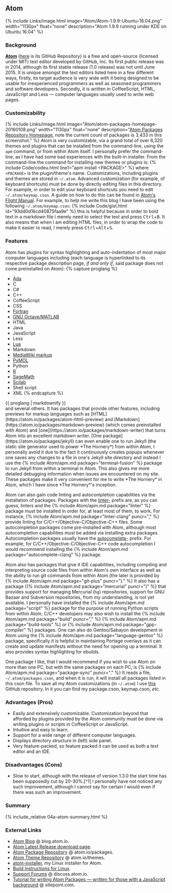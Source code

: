 ## Atom
{% include Links/image.html image="Atom/Atom-1.9.9-Ubuntu-16.04.png" width="1130px" float="none" description="Atom 1.9.9 running under KDE on Ubuntu 16.04" %}

### Background
[**Atom**](https://atom.io) ([here](https://github.com/atom/atom) is its GitHub Repository) is a free and open-source (licensed under MIT) text editor developed by GitHub, Inc. Its first public release was in 2014, although its first stable release (1.0 release) was not until June 2015. It is unique amongst the text editors listed here in a few different ways, firstly, its target audience is very wide with it being designed to be usable for inexperienced programmers as well as seasoned programmers and software developers. Secondly, it is written in CoffeeScript, HTML, JavaScript and Less &mdash; computer languages usually used to write web pages.

### Customizability
{% include Links/image.html image="Atom/atom-packages-homepage-20160108.png" width="1130px" float="none" description="[Atom Packages Repository Homepage](https://atom.io/packages), note the current count of packages is 3,433 in this screenshot." %}
Atom is very customizable, via a grand total of over 6,320 themes and plugins that can be installed from the command-line, using the `apm` command, or from within Atom itself. I personally prefer the command-line, as I have had some bad experiences with the built-in installer. From the command-line the command for installing new themes or plugins is:
{% include Code/codeu.html line1="apm install &lt;PACKAGE&gt;" %}
where `<PACKAGE>` is the plugin/theme's name. Customizations, including plugins and themes are stored in `~/.atom`. Advanced customization (for example, of keyboard shortcuts) must be done by directly editing files in this directory. For example, in order to edit your keyboard shortcuts you need to edit `~/.atom/keymap.cson`. A guide on how to do this can be found in [Atom's Flight Manual](https://atom.io/docs/latest/using-atom-basic-customization#customizing-key-bindings). For example, to help me write this blog I have been using the following `~/.atom/keymap.cson`:
{% include Code/gist.html id="93dd0d16cd40875faa9e" %}
this is helpful because in order to bold text in a markdown file I merely need to select the text and press <kbd>Ctrl</kbd>+<kbd>B</kbd>. It also means that when I am editing HTML files, in order to wrap the code to make it easier to read, I merely press <kbd>Ctrl</kbd>+<kbd>Alt</kbd>+<kbd>S</kbd>.

### Features
Atom has plugins for syntax highlighting and auto-indentation of most major computer languages including (each language is hyperlinked to its respective package description page, *if and only if*, said package does not come preinstalled on Atom):
{% capture proglang %}
* [Ada](https://atom.io/packages/language-ada)
* C
* C#
* C++
* CoffeeScript
* CSS
* [Fortran](https://atom.io/packages/language-fortran)
* [GNU Octave/MATLAB](https://atom.io/packages/language-matlab-octave)
* HTML
* Java
* JavaScript
* Less
* [Lua](https://atom.io/packages/language-lua)
* Markdown
* [MediaWiki markup](https://atom.io/packages/language-mediawiki)
* [PyMOL](https://atom.io/packages/language-pymol)
* Python
* [R](https://atom.io/packages/language-r)
* [SageMath](https://atom.io/packages/language-sage)
* [Scilab](https://atom.io/packages/language-scilab)
* Shell script
* XML
{% endcapture %}
<div class="div-col columns column-count column-count-3" style="-moz-column-count: 3; -webkit-column-count: 3; column-count: 3;">{{ proglang | markdownify }}</div>
and several others. It has packages that provide other features, including previews for markup languages such as [HTML](https://atom.io/packages/atom-html-preview) and [Markdown](https://atom.io/packages/markdown-preview) (which comes preinstalled with Atom) and [one](https://atom.io/packages/markdown-writer) that turns Atom into an excellent markdown writer. [One package](https://atom.io/packages/jekyll) can even enable one to run Jekyll (the static site generator used to power *The Hornery*) from within Atom, I personally avoid it due to the fact it continuously creates popups whenever one saves any changes to a file in one's Jekyll site directory and instead I use the {% include Atom/apm.md package="terminal-fusion" %} package to run Jekyll from within a terminal in Atom. This also gives me more detailed debugging information when issues are encountered on my site. These packages make it very convenient for me to write *The Hornery* in Atom, which I have since *The Hornery*'s inception.

Atom can also gain code linting and autocompletion capabilities via the installation of packages. Packages with the <span class="package"><a href="https://atom.io/packages/search?q=linter-" link="_blank">linter-</a></span> prefix are, as you can guess, linters and the {% include Atom/apm.md package="linter" %} package must be installed in order for, at least most of them, to work. For instance, {% include Atom/apm.md package="linter-clang" puncr="," %} provide linting for C/C++/Objective-C/Objective-C++ files. Some autocompletion packages come pre-installed with Atom, although most autocompletion capabilities must be added via installing extra packages. Autocompletion packages usually have the <span class="package"><a href="https://atom.io/packages/search?q=autocomplete-" link="_blank">autocomplete-</a></span> prefix. For example, for C/C++/Objective-C/Objective-C++ code autocompletion I would recommend installing the {% include Atom/apm.md package="autocomplete-clang" %} package.

Atom also has packages that give it IDE capabilities, including compiling and interpreting source code files from within Atom's own interface as well as the ability to run git commands from within Atom (the later is provided by {% include Atom/apm.md package="git-plus" puncr=")." %} It also has a package ({% include Atom/apm.md package="mercurial" puncr=")" %} that provides support for managing Mercurial (`hg`) repositories, support for GNU Bazaar and Subversion repositories, from my understanding, is not yet available. I personally have installed the {% include Atom/apm.md package="script" %} package for the purpose of running Python scripts from within Atom, C/C++ developers may also wish to install the {% include Atom/apm.md package="build" puncr="," %} {% include Atom/apm.md package="build-tools" %} or {% include Atom/apm.md package="gpp-compiler" %} packages. One can also do Gentoo/Sabayon development in Atom using the {% include Atom/apm.md package="language-gentoo" %} package, specifically it is helpful in maintaining Portage overlays as it can create and update manifests without the need for opening up a terminal. It also provides syntax highlighting for ebuilds.

One package I like, that I would recommend if you wish to use Atom on more than one PC, but with the same packages on each PC, is {% include Atom/apm.md package="package-sync" puncr="." %} It reads a file, `~/.atom/packages.cson`, and when it is run, it will install all packages listed in this cson file. To save all my Atom customizations (in `~/.atom`) I use [this](https://github.com/fusion809/atom) GitHub repository. In it you can find my package.cson, keymap.cson, *etc.*

### Advantages (Pros)
* Easily and extensively customizable. Customization beyond that afforded by plugins provided by the Atom community must be done via writing plugins or scripts in CoffeeScript or JavaScript.
* Intuitive and easy to learn.
* Support for a wide range of different computer languages.
* Displays directory structure in (left) side panel.
* Very feature-packed, so feature packed it can be used as both a text editor and an IDE.

### Disadvantages (Cons)
* Slow to start, although with the release of version 1.3.0 the start time has been supposedly cut by 20-30%.[^1] I personally have not noticed any such improvement, although I cannot say for certain I would even if there was such an improvement.

### Summary
{% include_relative 04a-atom-summary.html %}

### External Links
* [Atom Blog](http://blog.atom.io/) @ blog.atom.io.
* [Atom Latest Release download page](https://github.com/atom/atom/releases/latest).
* [Atom Package Repository](https://atom.io/packages) @ atom.io/packages.
* [Atom Theme Repository](https://atom.io/themes) @ atom.io/themes.
* [atom-installer](https://github.com/fusion809/atom-installer), my Linux installer for Atom.
* [Build Instructions for Linux](https://github.com/atom/atom/blob/master/docs/build-instructions/linux.md).
* [Support Forums](https://discuss.atom.io/) @ discuss.atom.io.
* [Tutorial for writing Atom Packages &mdash; written for those with a JavaScript background](https://www.sitepoint.com/how-to-write-a-syntax-highlighting-package-for-atom/) @ sitepoint.com.
